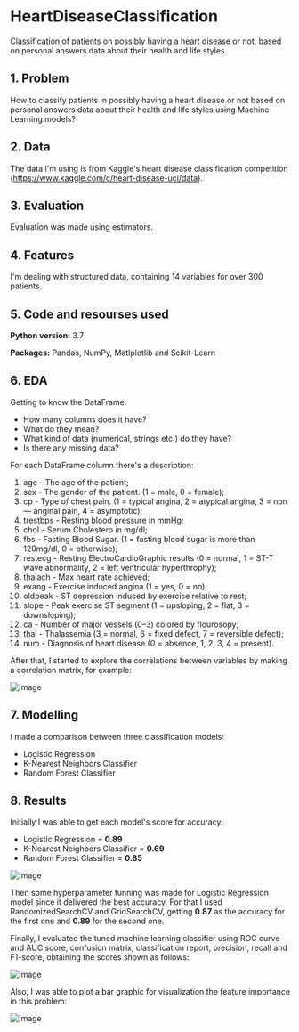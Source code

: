 # HeartDiseaseClassification 
Classification of patients on possibly having a heart disease or not, based on personal answers data about their health and life styles.

## 1. Problem
How to classify patients in possibly having a heart disease or not based on personal answers data about their health and life styles using Machine Learning models?

## 2. Data
The data I'm using is from Kaggle's heart disease classification competition (https://www.kaggle.com/c/heart-disease-uci/data).

## 3. Evaluation
Evaluation was made using estimators.

## 4. Features
I'm dealing with structured data, containing 14 variables for over 300 patients.

## 5. Code and resourses used
**Python version:** 3.7

**Packages:** Pandas, NumPy, Matlplotlib and Scikit-Learn

## 6. EDA
Getting to know the DataFrame:
* How many columns does it have?
* What do they mean?
* What kind of data (numerical, strings etc.) do they have?
* Is there any missing data?

For each DataFrame column there's a description:
1. age - The age of the patient;
2. sex - The gender of the patient. (1 = male, 0 = female);
3. cp - Type of chest pain. (1 = typical angina, 2 = atypical angina, 3 = non — anginal pain, 4 = asymptotic);
4. trestbps - Resting blood pressure in mmHg;
5. chol - Serum Cholestero in mg/dl;
6. fbs - Fasting Blood Sugar. (1 = fasting blood sugar is more than 120mg/dl, 0 = otherwise);
7. restecg - Resting ElectroCardioGraphic results (0 = normal, 1 = ST-T wave abnormality, 2 = left ventricular hyperthrophy);
8. thalach - Max heart rate achieved;
9. exang - Exercise induced angina (1 = yes, 0 = no);
10. oldpeak - ST depression induced by exercise relative to rest;
11. slope - Peak exercise ST segment (1 = upsloping, 2 = flat, 3 = downsloping);
12. ca - Number of major vessels (0–3) colored by flourosopy;
13. thal - Thalassemia (3 = normal, 6 = fixed defect, 7 = reversible defect);
14. num - Diagnosis of heart disease (0 = absence, 1, 2, 3, 4 = present).

After that, I started to explore the correlations between variables by making a correlation matrix, for example:

![image](https://user-images.githubusercontent.com/106838561/233213143-59c5e135-16d3-4783-a250-ac51d974ab58.png)

## 7. Modelling
I made a comparison between three classification models:
* Logistic Regression
* K-Nearest Neighbors Classifier
* Random Forest Classifier

## 8. Results
Initially I was able to get each model's score for accuracy:
* Logistic Regression = **0.89**
* K-Nearest Neighbors Classifier = **0.69**
* Random Forest Classifier = **0.85**


![image](https://user-images.githubusercontent.com/106838561/233213904-1aa8eb94-b1c1-4aa0-8e5f-62dde49bc29e.png)

Then some hyperparameter tunning was made for Logistic Regression model since it delivered the best accuracy. For that I used RandomizedSearchCV and GridSearchCV, getting **0.87** as the accuracy for the first one and **0.89** for the second one.

Finally, I evaluated the tuned machine learning classifier using ROC curve and AUC score, confusion matrix, classification report, precision, recall and F1-score, obtaining the scores shown as follows:

![image](https://user-images.githubusercontent.com/106838561/233215522-302d49c0-debd-42a9-9410-843ce0165263.png)

Also, I was able to plot a bar graphic for visualization the feature importance in this problem:

![image](https://user-images.githubusercontent.com/106838561/233215721-6f3342ba-27c5-41bf-878d-1adbe93cf11e.png)
